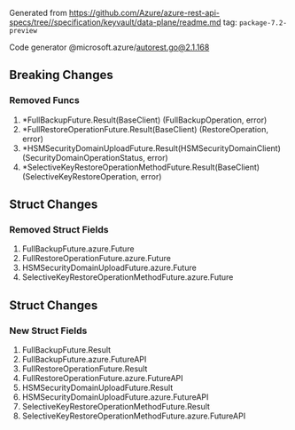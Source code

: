 Generated from https://github.com/Azure/azure-rest-api-specs/tree//specification/keyvault/data-plane/readme.md tag: `package-7.2-preview`

Code generator @microsoft.azure/autorest.go@2.1.168

## Breaking Changes

### Removed Funcs

1. *FullBackupFuture.Result(BaseClient) (FullBackupOperation, error)
1. *FullRestoreOperationFuture.Result(BaseClient) (RestoreOperation, error)
1. *HSMSecurityDomainUploadFuture.Result(HSMSecurityDomainClient) (SecurityDomainOperationStatus, error)
1. *SelectiveKeyRestoreOperationMethodFuture.Result(BaseClient) (SelectiveKeyRestoreOperation, error)

## Struct Changes

### Removed Struct Fields

1. FullBackupFuture.azure.Future
1. FullRestoreOperationFuture.azure.Future
1. HSMSecurityDomainUploadFuture.azure.Future
1. SelectiveKeyRestoreOperationMethodFuture.azure.Future

## Struct Changes

### New Struct Fields

1. FullBackupFuture.Result
1. FullBackupFuture.azure.FutureAPI
1. FullRestoreOperationFuture.Result
1. FullRestoreOperationFuture.azure.FutureAPI
1. HSMSecurityDomainUploadFuture.Result
1. HSMSecurityDomainUploadFuture.azure.FutureAPI
1. SelectiveKeyRestoreOperationMethodFuture.Result
1. SelectiveKeyRestoreOperationMethodFuture.azure.FutureAPI
